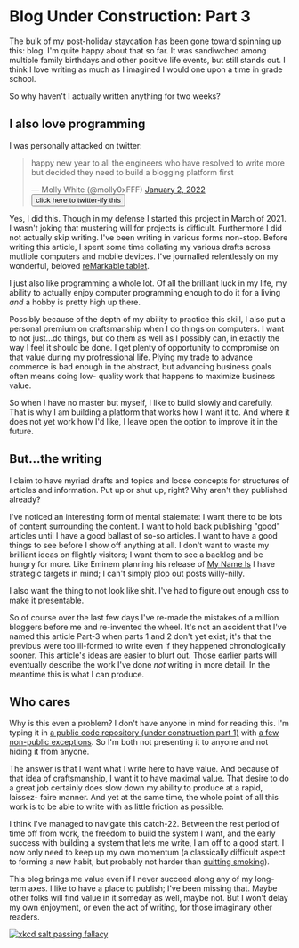 Blog Under Construction: Part 3
===============================

The bulk of my post-holiday staycation has been gone toward spinning up this:
blog.  I'm quite happy about that so far.  It was sandiwched among multiple 
family birthdays and other positive life events, but still stands out.  I 
think I love writing as much as I imagined I would one upon a time in grade
school.

So why haven't I actually written anything for two weeks?

I also love programming
-----------------------

I was personally attacked on twitter:

<blockquote class="twitter-tweet" > 
<p lang="en" dir="ltr">
happy new year to all the engineers who have resolved to write more but 
decided they need to build a blogging platform first</p>
&mdash; Molly White (@molly0xFFF) 
<a href="https://twitter.com/molly0xFFF/status/1477696496539684866">
January 2, 2022</a>
<button name="load-twitter-scripts" onclick="this.insertAdjacentElement('afterend', (s=document.createElement('script'),s.setAttribute('src','https://platform.twitter.com/widgets.js'), s))">click here to twitter-ify this</button>
</blockquote> 

Yes, I did this.  Though in my defense I started this project in March of 2021.
I wasn't joking that mustering will for projects is difficult.  Furthermore I
did not actually skip writing.  I've been writing in various forms non-stop.
Before writing this article, I spent some time collating my various drafts 
across mutliple computers and mobile devices.  I've journalled relentlessly on
my wonderful, beloved [reMarkable tablet](https://remarkable.com/).

I just also like programming a whole lot.  Of all the brilliant luck in my life,
my ability to actually enjoy computer programming enough to do it for a living
_and_ a hobby is pretty high up there.

Possibly because of the depth of my ability to practice this skill, I also put
a personal premium on craftsmanship when I do things on computers.  I want to
not just...do things, but do them as well as I possibly can, in exactly the way
I feel it should be done.  I get plenty of opportunity to compromise on that
value during my profressional life.  Plying my trade to advance commerce is bad
enough in the abstract, but advancing business goals often means doing low-
quality work that happens to maximize business value.

So when I have no master but myself, I like to build slowly and carefully.  
That is why I am building a platform that works how I want it to.  And where it
does not yet work how I'd like, I leave open the option to improve it in the 
future.

But...the writing
-----------------
I claim to have myriad drafts and topics and loose concepts for structures of
articles and information.  Put up or shut up, right?  Why aren't they published
already?

I've noticed an interesting form of mental stalemate: I want there to be lots
of content surrounding the content.  I want to hold back publishing "good" 
articles until I have a good ballast of so-so articles.  I want to have a good
things to see before I show off anything at all.  I don't want to waste my 
brilliant ideas on flightly visitors; I want them to see a backlog and be 
hungry for more.  Like Eminem planning his release of [My Name Is](my-name-is)
I have strategic targets in mind; I can't simply plop out posts willy-nilly.

I also want the thing to not look like shit.  I've had to figure out enough
css to make it presentable.

So of course over the last few days I've re-made the mistakes of a million 
bloggers before me and re-invented the wheel.  It's not an accident that I've 
named this article Part-3 when parts 1 and 2 don't yet exist; it's that the 
previous were too ill-formed to write even if they happened chronologically 
sooner.  This article's ideas are easier to blurt out.  Those earlier parts
will eventually describe the work I've done _not_ writing in more detail.  In
the meantime this is what I can produce.

Who cares
---------
Why is this even a problem?  I don't have anyone in mind for reading this.  I'm
typing it in [a public code repository (under construction part 1)](/under-construction-1)
with [a few non-public exceptions](/under-construction-2).  So I'm both not 
presenting it to anyone and not hiding it from anyone.  

The answer is that I want what I write here to have value.  And because of that
idea of craftsmanship, I want it to have maximal value.  That desire to do a 
great job certainly does slow down my ability to produce at a rapid, laissez-
faire manner.  And yet at the same time, the whole point of all this work is to
be able to write with as little friction as possible.

I think I've managed to navigate this catch-22.  Between the rest period of 
time off from work, the freedom to build the system I want, and the early 
success with building a system that lets me write, I am off to a good start.  I
now only need to keep up my own momentum (a classically difficult aspect to 
forming a new habit, but probably not harder than [quitting smoking](/quitting-smoking)).

This blog brings me value even if I never succeed along any of my long-term 
axes.  I like to have a place to publish; I've been missing that.  Maybe other
folks will find value in it someday as well, maybe not.  But I won't delay my
own enjoyment, or even the act of writing, for those imaginary other readers.

[![xkcd salt passing fallacy](https://imgs.xkcd.com/comics/the_general_problem.png "unlike this cartoon's off-panel character, I am under no illusion that I am saving time")](https://xkcd.com/974/)

[my-name-is]: https://g.co/kgs/e7rCzo "Eminem's 'My Name Is'"
